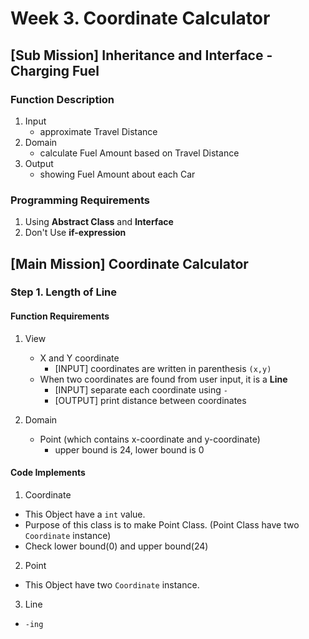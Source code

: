 # Week 3. Coordinate Calculator

## [Sub Mission] Inheritance and Interface - Charging Fuel

### Function Description
1. Input
    - approximate Travel Distance
2. Domain
    - calculate Fuel Amount based on Travel Distance
3. Output
    - showing Fuel Amount about each Car

### Programming Requirements
1. Using **Abstract Class** and **Interface**
2. Don't Use **if-expression**

## [Main Mission] Coordinate Calculator
### Step 1. Length of Line
#### Function Requirements
1. View
    - X and Y coordinate
        - [INPUT] coordinates are written in parenthesis ``(x,y)``
    - When two coordinates are found from user input, it is a **Line**
        - [INPUT] separate each coordinate using ``-``
        - [OUTPUT] print distance between coordinates

2. Domain
    - Point (which contains x-coordinate and y-coordinate)
        - upper bound is 24, lower bound is 0

#### Code Implements
1. Coordinate
- This Object have a ``int`` value.
- Purpose of this class is to make Point Class. (Point Class have two ``Coordinate`` instance)
- Check lower bound(0) and upper bound(24)

2. Point
- This Object have two ``Coordinate`` instance.

3. Line
- ``-ing``
